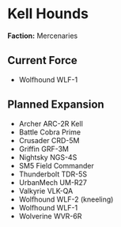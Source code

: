 # Kell Hounds
**Faction:** Mercenaries
## Current Force
- Wolfhound WLF-1
## Planned Expansion
- Archer ARC-2R Kell
- Battle Cobra Prime
- Crusader CRD-5M
- Griffin GRF-3M
- Nightsky NGS-4S
- SM5 Field Commander
- Thunderbolt TDR-5S
- UrbanMech UM-R27
- Valkyrie VLK-QA
- Wolfhound WLF-2 (kneeling)
- Wolfhound WLF-1
- Wolverine WVR-6R
